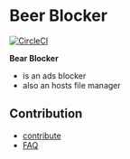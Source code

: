 # Beer Blocker
[![CircleCI](https://circleci.com/gh/tim-hub/clean-hosts/tree/e-builder.svg?style=svg)](https://circleci.com/gh/tim-hub/clean-hosts/tree/e-builder)

**Bear Blocker**
- is an ads blocker
- also an hosts file manager


## Contribution
- [contribute](/CONTRIBUTING.md)
- [FAQ](/FAQ.md)
